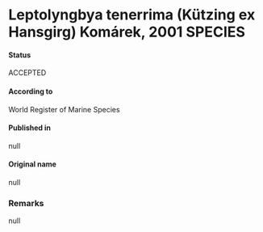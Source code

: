 # Leptolyngbya tenerrima (Kützing ex Hansgirg) Komárek, 2001 SPECIES

#### Status
ACCEPTED

#### According to
World Register of Marine Species

#### Published in
null

#### Original name
null

### Remarks
null